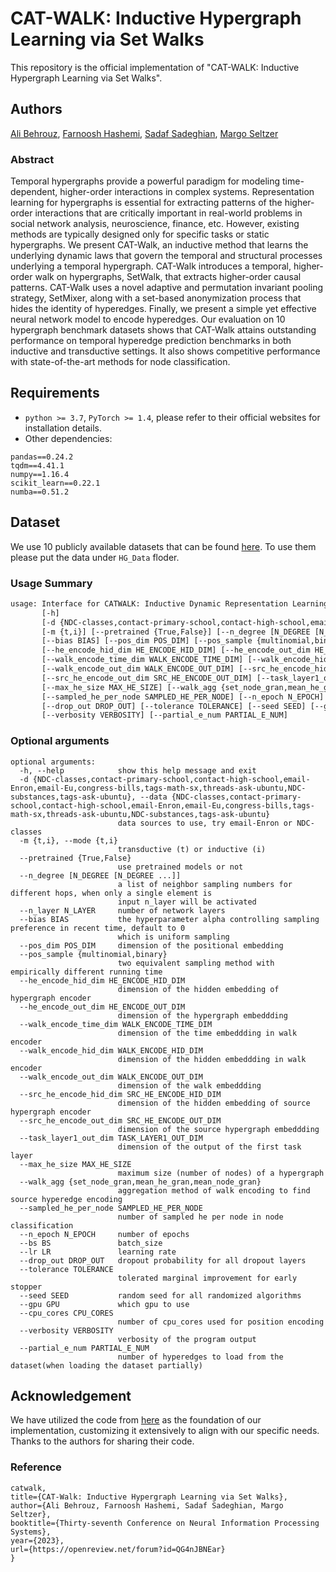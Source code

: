 # CAT-WALK: Inductive Hypergraph Learning via Set Walks

This repository is the official implementation of "CAT-WALK: Inductive Hypergraph Learning via Set Walks". 

## Authors
[Ali Behrouz](https://abehrouz.github.io), [Farnoosh Hashemi](https://farnooshha.github.io), [Sadaf Sadeghian](https://www.linkedin.com/in/sadaf-sadeghian-53b8b4174/), [Margo Seltzer](https://www.seltzer.com/margo/)

### Abstract
Temporal hypergraphs provide a powerful paradigm for modeling time-dependent, higher-order interactions in complex systems. Representation learning for hypergraphs is essential for extracting patterns of the higher-order interactions that are critically important in real-world problems in social network analysis, neuroscience, finance, etc. However, existing methods are typically designed only for specific tasks or static hypergraphs. We present CAT-Walk, an inductive method that learns the underlying dynamic laws that govern the temporal and structural processes underlying a temporal hypergraph. CAT-Walk introduces a temporal, higher-order walk on hypergraphs, SetWalk, that extracts higher-order causal patterns. CAT-Walk uses a novel adaptive and permutation invariant pooling strategy, SetMixer, along with a set-based anonymization process that hides the identity of hyperedges. Finally, we present a simple yet effective neural network model to encode hyperedges. Our evaluation on 10 hypergraph benchmark datasets shows that CAT-Walk attains outstanding performance on temporal hyperedge prediction benchmarks in both inductive and transductive settings. It also shows competitive performance with state-of-the-art methods for node classification.

## Requirements
* `python >= 3.7`, `PyTorch >= 1.4`, please refer to their official websites for installation details.
* Other dependencies:
```{bash}
pandas==0.24.2
tqdm==4.41.1
numpy==1.16.4
scikit_learn==0.22.1
numba==0.51.2
```

## Dataset
We use 10 publicly available datasets that can be found [here](https://www.cs.cornell.edu/~arb/data/). To use them please put the data under `HG_Data` floder.

### Usage Summary
```txt
usage: Interface for CATWALK: Inductive Dynamic Representation Learning for Link Prediction on Temporal Hyper Graphs
       [-h]
       [-d {NDC-classes,contact-primary-school,contact-high-school,email-Enron,email-Eu,congress-bills,tags-math-sx,threads-ask-ubuntu,NDC-substances,tags-ask-ubuntu}]
       [-m {t,i}] [--pretrained {True,False}] [--n_degree [N_DEGREE [N_DEGREE ...]]] [--n_layer N_LAYER]
       [--bias BIAS] [--pos_dim POS_DIM] [--pos_sample {multinomial,binary}]
       [--he_encode_hid_dim HE_ENCODE_HID_DIM] [--he_encode_out_dim HE_ENCODE_OUT_DIM]
       [--walk_encode_time_dim WALK_ENCODE_TIME_DIM] [--walk_encode_hid_dim WALK_ENCODE_HID_DIM]
       [--walk_encode_out_dim WALK_ENCODE_OUT_DIM] [--src_he_encode_hid_dim SRC_HE_ENCODE_HID_DIM]
       [--src_he_encode_out_dim SRC_HE_ENCODE_OUT_DIM] [--task_layer1_out_dim TASK_LAYER1_OUT_DIM]
       [--max_he_size MAX_HE_SIZE] [--walk_agg {set_node_gran,mean_he_gran,mean_node_gran}]
       [--sampled_he_per_node SAMPLED_HE_PER_NODE] [--n_epoch N_EPOCH] [--bs BS] [--lr LR]
       [--drop_out DROP_OUT] [--tolerance TOLERANCE] [--seed SEED] [--gpu GPU] [--cpu_cores CPU_CORES]
       [--verbosity VERBOSITY] [--partial_e_num PARTIAL_E_NUM]
```

### Optional arguments
```{txt}
optional arguments:
  -h, --help            show this help message and exit
  -d {NDC-classes,contact-primary-school,contact-high-school,email-Enron,email-Eu,congress-bills,tags-math-sx,threads-ask-ubuntu,NDC-substances,tags-ask-ubuntu}, --data {NDC-classes,contact-primary-school,contact-high-school,email-Enron,email-Eu,congress-bills,tags-math-sx,threads-ask-ubuntu,NDC-substances,tags-ask-ubuntu}
                        data sources to use, try email-Enron or NDC-classes
  -m {t,i}, --mode {t,i}
                        transductive (t) or inductive (i)
  --pretrained {True,False}
                        use pretrained models or not
  --n_degree [N_DEGREE [N_DEGREE ...]]
                        a list of neighbor sampling numbers for different hops, when only a single element is
                        input n_layer will be activated
  --n_layer N_LAYER     number of network layers
  --bias BIAS           the hyperparameter alpha controlling sampling preference in recent time, default to 0
                        which is uniform sampling
  --pos_dim POS_DIM     dimension of the positional embedding
  --pos_sample {multinomial,binary}
                        two equivalent sampling method with empirically different running time
  --he_encode_hid_dim HE_ENCODE_HID_DIM
                        dimension of the hidden embedding of hypergraph encoder
  --he_encode_out_dim HE_ENCODE_OUT_DIM
                        dimension of the hypergraph embeddding
  --walk_encode_time_dim WALK_ENCODE_TIME_DIM
                        dimension of the time embeddding in walk encoder
  --walk_encode_hid_dim WALK_ENCODE_HID_DIM
                        dimension of the hidden embeddding in walk encoder
  --walk_encode_out_dim WALK_ENCODE_OUT_DIM
                        dimension of the walk embeddding
  --src_he_encode_hid_dim SRC_HE_ENCODE_HID_DIM
                        dimension of the hidden embedding of source hypergraph encoder
  --src_he_encode_out_dim SRC_HE_ENCODE_OUT_DIM
                        dimension of the source hypergraph embeddding
  --task_layer1_out_dim TASK_LAYER1_OUT_DIM
                        dimension of the output of the first task layer
  --max_he_size MAX_HE_SIZE
                        maximum size (number of nodes) of a hypergraph
  --walk_agg {set_node_gran,mean_he_gran,mean_node_gran}
                        aggregation method of walk encoding to find source hyperedge encoding
  --sampled_he_per_node SAMPLED_HE_PER_NODE
                        number of sampled he per node in node classification
  --n_epoch N_EPOCH     number of epochs
  --bs BS               batch_size
  --lr LR               learning rate
  --drop_out DROP_OUT   dropout probability for all dropout layers
  --tolerance TOLERANCE
                        tolerated marginal improvement for early stopper
  --seed SEED           random seed for all randomized algorithms
  --gpu GPU             which gpu to use
  --cpu_cores CPU_CORES
                        number of cpu_cores used for position encoding
  --verbosity VERBOSITY
                        verbosity of the program output
  --partial_e_num PARTIAL_E_NUM
                        number of hyperedges to load from the dataset(when loading the dataset partially)
```

## Acknowledgement
We have utilized the code from [here](https://github.com/snap-stanford/CAW) as the foundation of our implementation, customizing it extensively to align with our specific needs. Thanks to the authors for sharing their code.

### Reference

```@inproceedings{
catwalk,
title={CAT-Walk: Inductive Hypergraph Learning via Set Walks},
author={Ali Behrouz, Farnoosh Hashemi, Sadaf Sadeghian, Margo Seltzer},
booktitle={Thirty-seventh Conference on Neural Information Processing Systems},
year={2023},
url={https://openreview.net/forum?id=QG4nJBNEar}
}
```